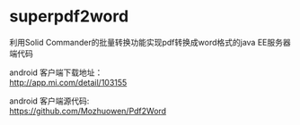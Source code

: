 # superpdf2word
利用Solid Commander的批量转换功能实现pdf转换成word格式的java EE服务器端代码

android 客户端下载地址：<br>
http://app.mi.com/detail/103155

android 客户端源代码:<br>
https://github.com/Mozhuowen/Pdf2Word
